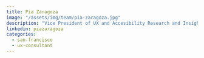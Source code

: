 ```yaml
---
title: Pia Zaragoza
image: "/assets/img/team/pia-zaragoza.jpg"
description: "Vice President of UX and Accesibility Research and Insights, JP Morgan & Chase"
linkedin: piazaragoza
categories:
  - san-francisco
  - ux-consultant
---
```

